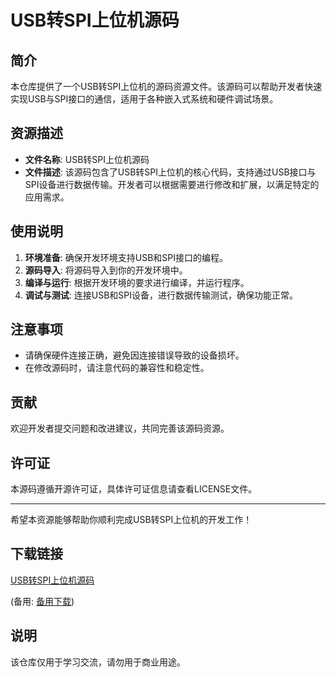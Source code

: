 # USB转SPI上位机源码

## 简介
本仓库提供了一个USB转SPI上位机的源码资源文件。该源码可以帮助开发者快速实现USB与SPI接口的通信，适用于各种嵌入式系统和硬件调试场景。

## 资源描述
- **文件名称**: USB转SPI上位机源码
- **文件描述**: 该源码包含了USB转SPI上位机的核心代码，支持通过USB接口与SPI设备进行数据传输。开发者可以根据需要进行修改和扩展，以满足特定的应用需求。

## 使用说明
1. **环境准备**: 确保开发环境支持USB和SPI接口的编程。
2. **源码导入**: 将源码导入到你的开发环境中。
3. **编译与运行**: 根据开发环境的要求进行编译，并运行程序。
4. **调试与测试**: 连接USB和SPI设备，进行数据传输测试，确保功能正常。

## 注意事项
- 请确保硬件连接正确，避免因连接错误导致的设备损坏。
- 在修改源码时，请注意代码的兼容性和稳定性。

## 贡献
欢迎开发者提交问题和改进建议，共同完善该源码资源。

## 许可证
本源码遵循开源许可证，具体许可证信息请查看LICENSE文件。

---
希望本资源能够帮助你顺利完成USB转SPI上位机的开发工作！

## 下载链接
[USB转SPI上位机源码](https://pan.quark.cn/s/353d43164bc9) 

(备用: [备用下载](https://pan.baidu.com/s/1QJCV2IdR5rcK3y9mFslQvQ?pwd=1234))

## 说明

该仓库仅用于学习交流，请勿用于商业用途。
